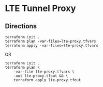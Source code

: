 # LTE Tunnel Proxy

## Directions

```
terraform init .
terraform plan -var-files=lte-proxy.tfvars
terraform apply -var-files=lte-proxy.tfvars
```

OR

```
terraform init .
terraform plan \
    -var-file lte-proxy.tfvars \
    -out lte-proxy.tfout && \
    terraform apply lte-proxy.tfout
```
